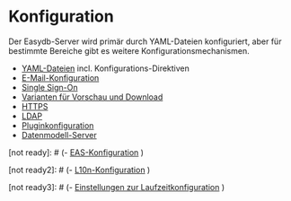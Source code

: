 # Konfiguration

Der Easydb-Server wird primär durch YAML-Dateien konfiguriert, aber für bestimmte Bereiche gibt es weitere Konfigurationsmechanismen.

- [YAML-Dateien](/sysadmin/konfiguration/yaml/yaml.md) incl. Konfigurations-Direktiven
- [E-Mail-Konfiguration](/sysadmin/konfiguration/email/email.md)
- [Single Sign-On](/sysadmin/konfiguration/sso/sso.md)
- [Varianten für Vorschau und Download](/sysadmin/konfiguration/produce/produce.md)
- [HTTPS](/sysadmin/konfiguration/https/https.md)
- [LDAP](/sysadmin/konfiguration/ldap/ldap.md)
- [Pluginkonfiguration](/sysadmin/konfiguration/plugin/plugin.md)
- [Datenmodell-Server](/sysadmin/konfiguration/objectstore/objectstore.md)


[not ready]: # (- [EAS-Konfiguration](/sysadmin/konfiguration/eas/eas.md)  )

[not ready2]: # (- [L10n-Konfiguration](/sysadmin/konfiguration/l10n/l10n.md)  )

[not ready3]: # (- [Einstellungen zur Laufzeitkonfiguration](/sysadmin/konfiguration/baseconfig/baseconfig.md)  )


